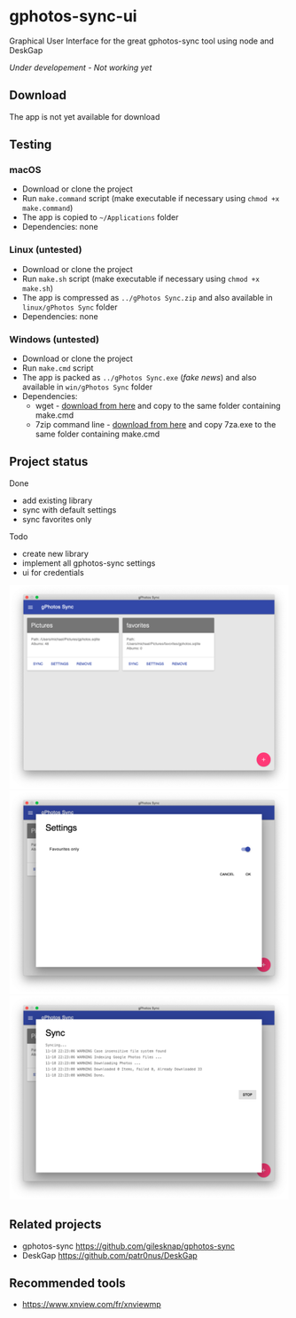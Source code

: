 # gphotos-sync-ui

Graphical User Interface for the great gphotos-sync tool using node and DeskGap

*Under developement - Not working yet*

## Download

The app is not yet available for download

## Testing

### macOS

* Download or clone the project
* Run `make.command` script (make executable if necessary using `chmod +x make.command`)
* The app is copied to `~/Applications` folder
* Dependencies: none

### Linux (untested)

* Download or clone the project
* Run `make.sh` script (make executable if necessary using `chmod +x make.sh`)
* The app is compressed as `../gPhotos Sync.zip` and also available in `linux/gPhotos Sync` folder
* Dependencies: none

### Windows (untested)

* Download or clone the project
* Run `make.cmd` script
* The app is packed as `../gPhotos Sync.exe` (_fake news_) and also available in `win/gPhotos Sync` folder
* Dependencies:
  * wget - [download from here](https://eternallybored.org/misc/wget/1.20.3/32/wget.exe) and copy to the same folder containing make.cmd
  * 7zip command line - [download from here](https://www.7-zip.org/a/7za920.zip) and copy 7za.exe to the same folder containing make.cmd 

## Project status

Done

* add existing library
* sync with default settings
* sync favorites only

Todo

* create new library
* implement all gphotos-sync settings
* ui for credentials

![](gphotos-sync-ui-1.png)
![](gphotos-sync-ui-2.png)
![](gphotos-sync-ui-3.png)

## Related projects

* gphotos-sync https://github.com/gilesknap/gphotos-sync
* DeskGap https://github.com/patr0nus/DeskGap

## Recommended tools

* https://www.xnview.com/fr/xnviewmp